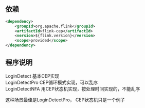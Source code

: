 ## 依赖

```xml
<dependency>
    <groupId>org.apache.flink</groupId>
    <artifactId>flink-cep</artifactId>
    <version>${flink.version}</version>
    <scope>provided</scope>
</dependency>
```

## 程序说明

LoginDetect 基本CEP实现  
LoginDetectPro CEP循环模式实现，可以乱序    
LoginDetectNFA 用CEP状态机实现，按处理时间实现的，不能乱序    

这种场景最佳是LoginDetectPro， CEP状态机只是一个例子